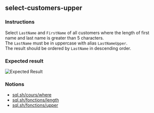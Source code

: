 ## select-customers-upper

### Instructions

Select `LastName` and `FirstName` of all customers where the length of first name and last name is greater than 5 characters.  
The `LastName` must be in uppercase with alias `LastNameUpper`.  
The result should be ordered by `LastName` in descending order.

### Expected result

![Expected Result](https://thomaslenaour.github.io/ytrack/subjects/select-customers-upper/expected.png)

### Notions

- [sql.sh/cours/where](https://sql.sh/cours/where)
- [sql.sh/fonctions/length](https://sql.sh/fonctions/length)
- [sql.sh/fonctions/upper](https://sql.sh/fonctions/upper)
